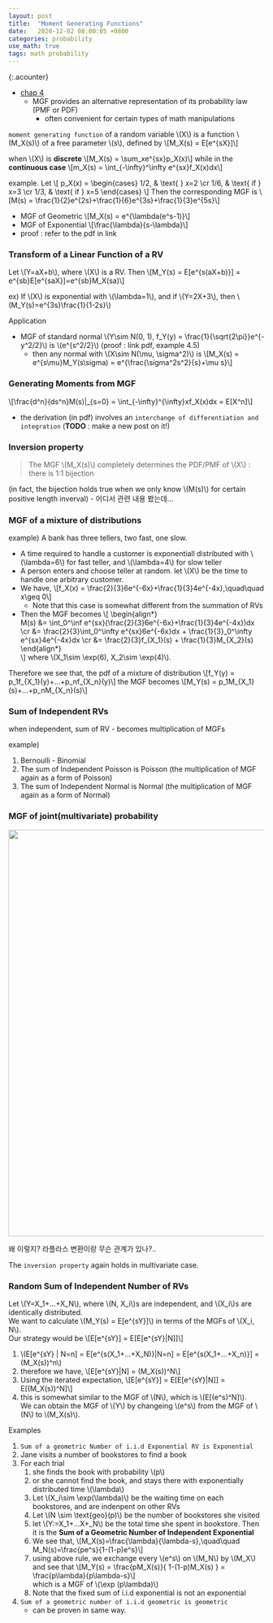 ```yaml
---
layout: post
title:  "Moment Generating Functions"
date:   2020-12-02 08:00:05 +0800
categories: probability
use_math: true
tags: math probability 
---
```

{:.acounter}

- <a href="https://vfu.bg/en/e-Learning/Math--Bertsekas_Tsitsiklis_Introduction_to_probability.pdf" target="_blank">chap 4</a>
  - MGF provides an alternative representation of its probability law (PMF or PDF)
    - often convenient for certain types of math manipulations

`moment generating function` of a random variable \\(X\\) is a function \\(M\_X(s)\\) of a free parameter \\(s\\), defined by
\\[M_X(s) = E[e^{sX}]\\]

when \\(X\\) is __discrete__
\\[M_X(s) = \sum\_xe^{sx}p\_X(x)\\]
while in the __continuous case__
\\[m\_X(s) = \int\_{-\infty}^\infty e^{sx}f\_X(x)dx\\]

example. Let
\\[ p\_X(x) = 
\begin\{cases\}
1/2, & \text\{  \} x=2 \cr
1/6, & \text\{ if \} x=3 \cr 
1/3, & \text\{ if \} x=5
\end\{cases\}
\\]
Then the corresponding MGF is
\\[M(s) = \frac\{1\}\{2\}e^{2s}+\frac\{1\}\{6\}e^{3s}+\frac\{1\}\{3\}e^{5s}\\]

- MGF of Geometric \\[M\_X(s) = e^{\lambda(e^s-1)}\\]
- MGF of Exponential \\[\frac{\lambda}{s-\lambda}\\]
- proof : refer to the pdf in link
  
### Transform of a Linear Function of a RV

Let \\(Y=aX+b\\), where \\(X\\) is a RV. Then
\\[M\_Y(s) = E[e^{s(aX+b)}] = e^{sb}E[e^{saX}]=e^{sb}M\_X(sa)\\]

ex) If \\(X\\) is exponential with \\(\lambda=1\\), and if \\(Y=2X+3\\), then \\(M\_Y(s)=e^{3s}\frac{1}{1-2s}\\) 

Application
- MGF of standard normal \\(Y\sim N(0, 1), f\_Y(y) = \frac{1}{\sqrt{2\pi}}e^{-y^2/2}\\) is \\(e^{s^2/2}\\) (proof : link pdf, example 4.5)
  - then any normal with \\(X\sim N(\mu, \sigma^2)\\) is \\[M\_X(s) = e^{s\mu}M\_Y(s\sigma) = e^{\frac{\sigma^2s^2}{s}+\mu s}\\]

### Generating Moments from MGF
\\[\frac{d^n}{ds^n}M(s)\|\_{s=0}  = \int\_{-\infty}^{\infty}xf\_X(x)dx = E[X^n]\\]
- the derivation (in pdf) involves an `interchange of differentiation and integration` (__TODO__ : make a new post on it!)


### Inversion property
> The MGF \\(M\_X(s)\\) completely determines the PDF/PMF of \\(X\\) : there is 1:1 bijection

(in fact, the bijection holds true when we only know \\(M(s)\\) for certain positive length inverval) - 어디서 관련 내용 봤는데...


### MGF of a mixture of distributions
example) A bank has three tellers, two fast, one slow. 
- A time required to handle a customer is exponentiall distributed with \\(\lambda=6\\) for fast teller, and \\(\lambda=4\\) for slow teller
- A person enters and choose teller at random. let \\(X\\) be the time to handle one arbitrary customer.
- We have, \\[f\_X(x) = \frac{2}{3}6e^{-6x}+\frac{1}{3}4e^{-4x},\quad\quad x\geq 0\\]
  - Note that this case is somewhat different from the summation of RVs
- Then the MGF becomes
  \\[
  \begin\{align\*\}  
    M(s) &= \int\_0^\inf e^{sx}(\frac{2}{3}6e^{-6x}+\frac{1}{3}4e^{-4x})dx \cr
         &= \frac{2}{3}\int\_0^\infty e^{sx}6e^{-6x}dx + \frac{1}{3}\_0^\infty e^{sx}4e^{-4x}dx \cr
         &= \frac{2}{3}f\_{X\_1}(s) + \frac{1}{3}M\_{X\_2}(s)
  \end\{align\*\}    
  \\] where \\(X_1\sim \exp(6), X\_2\sim \exp(4)\\).

Therefore we see that, the pdf of a mixture of distribution 
\\[f\_Y(y) = p\_1f\_{X\_1}(y)+...+p\_nf\_{X\_n}(y)\\]
the MGF becomes
\\[M\_Y(s) = p\_1M\_{X\_1}(s)+...+p\_nM\_{X\_n}(s)\\]



### Sum of Independent RVs
when independent, sum of RV - becomes multiplication of MGFs

example)
1. Bernoulli - Binomial
2. The sum of Independent Poisson is Poisson (the multiplication of MGF again as a form of Poisson)
3. The sum of Independent Normal is Normal (the multiplication of MGF again as a form of Normal)

### MGF of joint(multivariate) probability


<img src="{{site.url}}/images/math/prob/joint_mgf.jpg" width="800">  

왜 이렇지? 라플라스 변환이랑 무슨 관계가 있나?..

The `inversion property` again holds in multivariate case.

### Random Sum of Independent Number of RVs
Let \\(Y=X\_1+...+X\_N\\), where \\(N, X\_i\\)s are independent, and \\(X\_i\\)s are identically distributed.  
We want to calculate \\(M\_Y(s) = E[e^{sY}]\\) in terms of the MGFs of \\(X\_i, N\\).  
Our strategy would be \\[E[e^{sY}] = E[E[e^{sY}\|N]]\\]

1. \\(E[e^{sY} \| N=n] = E[e^{s(X\_1+...+X\_N)}\|N=n] = E[e^{s(X\_1+...+X\_n)}] = (M\_X(s))^n\\)
2. therefore we have, \\[E[e^{sY}\|N] = (M\_X(s))^N\\]
3. Using the iterated expectation,
    \\[E[e^{sY}] = E[E[e^{sY}\|N]] = E[(M\_X(s))^N]\\]
4. this is somewhat similar to the MGF of \\(N\\), which is \\(E[(e^s)^N]\\).  
   We can obtain the MGF of \\(Y\\) by changeing \\(e^s\\) from the MGF of \\(N\\) to \\(M\_X(s)\\).

Examples
1. `Sum of a geometric Number of i.i.d Exponential RV is Exponential`
  1. Jane visits a number of bookstores to find a book
  2. For each trial
     1. she finds the book with probability \\(p\\)
     2. or she cannot find the book, and stays there with exponentially distributed time \\(\lambda\\)
     4. Let \\(X\_i\sim \exp(\lambda)\\) be the waiting time on each bookstores, and are indenpent on other RVs
     5. Let \\(N \sim \text{geo}(p)\\) be the number of bookstores she visited
     3. let \\(Y:=X\_1+...X+\_N\\) be the total time she spent in bookstore. Then it is the __Sum of a Geometric Number of Independent Exponential__
     6. We see that, \\[M\_X(s)=\frac{\lambda}{\lambda-s},\quad\quad M\_N(s)=\frac{pe^s}{1-(1-p)e^s}\\]
     7. using above rule, we exchange every \\(e^s\\) on \\(M\_N\\) by \\(M\_X\\) and see that 
        \\[M\_Y(s) = \frac{pM\_X(s)}{ 1-(1-p)M\_X(s) } = \frac{p\lambda}{p\lambda-s}\\]  
        which is a MGF of \\(\exp (p\lambda)\\)
     8. Note that the fixed sum of i.i.d exponential is not an exponential
2. `Sum of a geometric number of i.i.d geometric is geometric`
    - can be proven in same way.